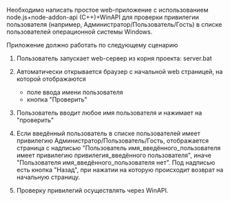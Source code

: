Необходимо написать простое web-приложение с использованием node.js+node-addon-api (C++)+WinAPI для проверки привилегии
пользователя (например, Администратор/Пользователь/Гость) в списке пользователей операционной системы Windows.

Приложение должно работать по следующему сценарию

1. Пользователь запускает web-сервер из корня проекта:
   server.bat
2. Автоматически открывается браузер с начальной web страницей, на которой отображаются

    - поле ввода имени пользователя
    - кнопка "Проверить"

3. Пользователь вводит любое имя пользователя и нажимает на "проверить"
4. Если введённый пользователь в списке пользователей имеет привилегию Администратор/Пользователь/Гость, отображается
   страница с надписью "Пользователь имя_введённого_пользователя имеет привилегию привилегия_введённого пользователя",
   иначе "Пользователя имя_введённого_пользователя нет". Под надписью есть кнопка "Назад", при нажатии на которую
   происходит возврат на начальную страницу.
5. Проверку привилегий осуществлять через WinAPI.